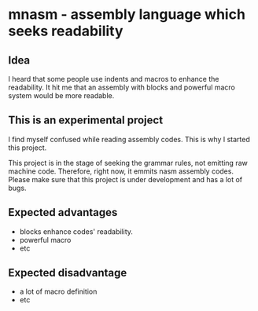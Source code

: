 # mnasm - assembly language which seeks readability

## Idea
I heard that some people use indents and macros to enhance the readability. It hit me that an assembly with blocks and powerful macro system would be more readable.


## This is an experimental project
I find myself confused while reading assembly codes. This is why I started this project.

This project is in the stage of seeking the grammar rules, not emitting raw machine code. Therefore, right now, it emmits nasm assembly codes. Please make sure that this project is under development and has a lot of bugs.

## Expected advantages
- blocks enhance codes' readability.
- powerful macro
- etc

## Expected disadvantage
- a lot of macro definition
- etc